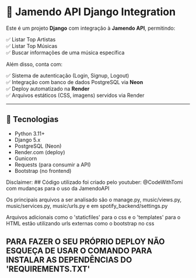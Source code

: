 # 🎵 Jamendo API Django Integration

Este é um projeto **Django** com integração à **Jamendo API**, permitindo:

✅ Listar Top Artistas  
✅ Listar Top Músicas  
✅ Buscar informações de uma música específica  

Além disso, conta com:

✅ Sistema de autenticação (Login, Signup, Logout)  
✅ Integração com banco de dados PostgreSQL via **Neon**  
✅ Deploy automatizado na **Render**  
✅ Arquivos estáticos (CSS, imagens) servidos via Render

---

## 🚀 Tecnologias

- Python 3.11+
- Django 5.x
- PostgreSQL (Neon)
- Render.com (deploy)
- Gunicorn
- Requests (para consumir a API)
- Bootstrap (no frontend)

Disclaimer: ## Código utilizado foi criado pelo youtuber: @CodeWithTomi com mudanças para o uso da JamendoAPI


Os principais arquivos a ser analisado são o manage.py, music/views.py, music/services.py, music/urls.py e em spotify_backend/settings.py

Arquivos adicionais como o 'staticfiles' para o css e o 'templates' para o HTML estão utilizando urls externas como o bootstrap no css


## PARA FAZER O SEU PRÓPRIO DEPLOY NÃO ESQUEÇA DE USAR O COMANDO PARA INSTALAR AS DEPENDÊNCIAS DO 'REQUIREMENTS.TXT'
